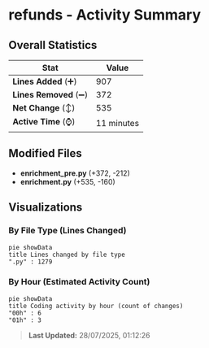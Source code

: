# refunds - Activity Summary 

## Overall Statistics

| Stat                   | Value                                                             |
| ---------------------- | ----------------------------------------------------------------- |
| **Lines Added** (➕)   | 907                                          |
| **Lines Removed** (➖) | 372                                        |
| **Net Change** (↕)    | 535                |
| **Active Time** (⌚)   | 11 minutes |


## Modified Files
- **enrichment_pre.py** (+372, -212)
- **enrichment.py** (+535, -160)

## Visualizations

### By File Type (Lines Changed)

```mermaid
pie showData
title Lines changed by file type
".py" : 1279
```

### By Hour (Estimated Activity Count)

```mermaid
pie showData
title Coding activity by hour (count of changes)
"00h" : 6
"01h" : 3
```


> **Last Updated:** 28/07/2025, 01:12:26